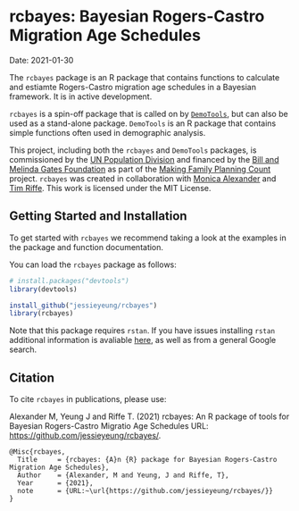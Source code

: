 
# rcbayes: Bayesian Rogers-Castro Migration Age Schedules

Date: 2021-01-30

The `rcbayes` package is an R package that contains functions to
calculate and estiamte Rogers-Castro migration age schedules in a
Bayesian framework. It is in active development.

`rcbayes` is a spin-off package that is called on by
[`DemoTools`](https://github.com/timriffe/DemoTools/), but can also be
used as a stand-alone package. `DemoTools` is an R package that contains
simple functions often used in demographic analysis.

This project, including both the `rcbayes` and `DemoTools` packages, is
commissioned by the [UN Population
Division](http://www.un.org/en/development/desa/population/) and
financed by the [Bill and Melinda Gates
Foundation](https://www.gatesfoundation.org/) as part of the [Making
Family Planning
Count](http://www.un.org/en/development/desa/population/projects/making-family-planning-count/index.shtml)
project. `rcbayes` was created in collaboration with [Monica
Alexander](https://www.monicaalexander.com/) and [Tim
Riffe](https://github.com/timriffe/). This work is licensed under the
MIT License.

## Getting Started and Installation

To get started with `rcbayes` we recommend taking a look at the examples
in the package and function documentation.

You can load the `rcbayes` package as follows:

``` r
# install.packages("devtools")
library(devtools)

install_github("jessieyeung/rcbayes")
library(rcbayes)
```

Note that this package requires `rstan`. If you have issues installing
`rstan` additional information is avaliable
[here](https://github.com/stan-dev/rstan/wiki), as well as from a
general Google search.

## Citation

To cite `rcbayes` in publications, please use:

Alexander M, Yeung J and Riffe T. (2021) rcbayes: An R package of tools
for Bayesian Rogers-Castro Migratio Age Schedules URL:
<https://github.com/jessieyeung/rcbayes/>.

    @Misc{rcbayes,
      Title     = {rcbayes: {A}n {R} package for Bayesian Rogers-Castro Migration Age Schedules},
      Author    = {Alexander, M and Yeung, J and Riffe, T},
      Year      = {2021},
      note      = {URL:~\url{https://github.com/jessieyeung/rcbayes/}}
    }
